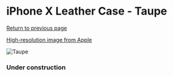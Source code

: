 # iPhone X Leather Case - Taupe

[Return to previous page](/iphone_x)

[High-resolution image from Apple](https://store.storeimages.cdn-apple.com/8756/as-images.apple.com/is/MQT92?wid=4500&hei=4500&fmt=png)

<div style="width: 384px"><img src="/everypreview/MQT92.png" alt="Taupe"></div>

### Under construction
